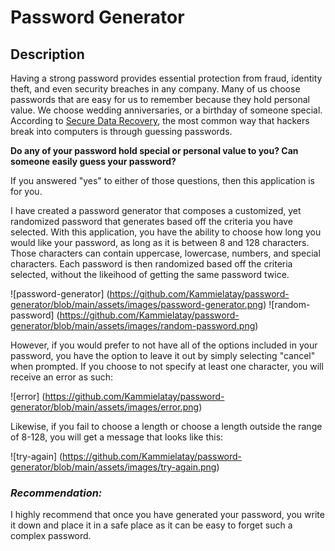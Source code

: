 # Password Generator

## Description

Having a strong password provides essential protection from fraud, identity theft, and even security breaches in any company. Many of us choose passwords that are easy for us to remember because they hold personal value. We choose wedding anniversaries, or a birthday of someone special. According to [Secure Data Recovery](https://www.securedatarecovery.com/resources/the-importance-of-strong-secure-passwords#:~:text=A%20strong%20password%20provides%20essential,control%20of%20a%20computing%20device), the most common way that hackers break into computers is through guessing passwords.

**Do any of your password hold special or personal value to you? Can someone easily guess your password?**

If you answered "yes" to either of those questions, then this application is for you. 

I have created a password generator that composes a customized, yet randomized password that generates based off the criteria you have selected. With this application, you have the ability to choose how long you would like your password, as long as it is between 8 and 128 characters. Those characters can contain uppercase, lowercase, numbers, and special characters. Each password is then randomized based off the criteria selected, without the likeihood of getting the same password twice. 

![password-generator] (https://github.com/Kammielatay/password-generator/blob/main/assets/images/password-generator.png)
![random-password] (https://github.com/Kammielatay/password-generator/blob/main/assets/images/random-password.png)

However, if you would prefer to not have all of the options included in your password, you have the option to leave it out by simply selecting "cancel" when prompted. If you choose to not specify at least one character, you will receive an error as such:

![error] (https://github.com/Kammielatay/password-generator/blob/main/assets/images/error.png)

Likewise, if you fail to choose a length or choose a length outside the range of 8-128, you will get a message that looks like this: 

![try-again] (https://github.com/Kammielatay/password-generator/blob/main/assets/images/try-again.png)

### *Recommendation:*

I highly recommend that once you have generated your password, you write it down and place it in a safe place as it can be easy to forget such a complex password. 



